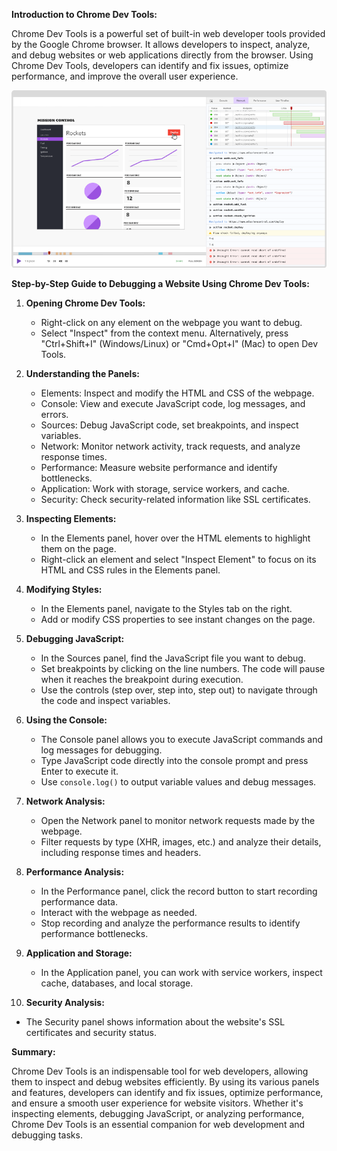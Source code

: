 **Introduction to Chrome Dev Tools:**

Chrome Dev Tools is a powerful set of built-in web developer tools provided by the Google Chrome browser. It allows developers to inspect, analyze, and debug websites or web applications directly from the browser. Using Chrome Dev Tools, developers can identify and fix issues, optimize performance, and improve the overall user experience.

![URL](../Assets/Debugging%20Issues.png) 

**Step-by-Step Guide to Debugging a Website Using Chrome Dev Tools:**

1. **Opening Chrome Dev Tools:**
   - Right-click on any element on the webpage you want to debug.
   - Select "Inspect" from the context menu. Alternatively, press "Ctrl+Shift+I" (Windows/Linux) or "Cmd+Opt+I" (Mac) to open Dev Tools.

2. **Understanding the Panels:**
   - Elements: Inspect and modify the HTML and CSS of the webpage.
   - Console: View and execute JavaScript code, log messages, and errors.
   - Sources: Debug JavaScript code, set breakpoints, and inspect variables.
   - Network: Monitor network activity, track requests, and analyze response times.
   - Performance: Measure website performance and identify bottlenecks.
   - Application: Work with storage, service workers, and cache.
   - Security: Check security-related information like SSL certificates.

3. **Inspecting Elements:**
   - In the Elements panel, hover over the HTML elements to highlight them on the page.
   - Right-click an element and select "Inspect Element" to focus on its HTML and CSS rules in the Elements panel.

4. **Modifying Styles:**
   - In the Elements panel, navigate to the Styles tab on the right.
   - Add or modify CSS properties to see instant changes on the page.

5. **Debugging JavaScript:**
   - In the Sources panel, find the JavaScript file you want to debug.
   - Set breakpoints by clicking on the line numbers. The code will pause when it reaches the breakpoint during execution.
   - Use the controls (step over, step into, step out) to navigate through the code and inspect variables.

6. **Using the Console:**
   - The Console panel allows you to execute JavaScript commands and log messages for debugging.
   - Type JavaScript code directly into the console prompt and press Enter to execute it.
   - Use `console.log()` to output variable values and debug messages.

7. **Network Analysis:**
   - Open the Network panel to monitor network requests made by the webpage.
   - Filter requests by type (XHR, images, etc.) and analyze their details, including response times and headers.

8. **Performance Analysis:**
   - In the Performance panel, click the record button to start recording performance data.
   - Interact with the webpage as needed.
   - Stop recording and analyze the performance results to identify performance bottlenecks.

9. **Application and Storage:**
   - In the Application panel, you can work with service workers, inspect cache, databases, and local storage.

10. **Security Analysis:**
   - The Security panel shows information about the website's SSL certificates and security status.

**Summary:**

Chrome Dev Tools is an indispensable tool for web developers, allowing them to inspect and debug websites efficiently. By using its various panels and features, developers can identify and fix issues, optimize performance, and ensure a smooth user experience for website visitors.
Whether it's inspecting elements, debugging JavaScript, or analyzing performance, Chrome Dev Tools is an essential companion for web development and debugging tasks.